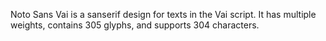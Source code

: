 Noto Sans Vai is a sanserif design for texts in the Vai script. It has multiple weights, contains 305 glyphs, and supports 304 characters.